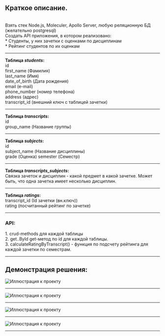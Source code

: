 
<h2>Краткое описание.</h2> <br>
Взять стек Node.js, Moleculer, Apollo Server, любую реляционную БД (желательно postgresql)<br>
Создать API приложения, в котором реализовано:<br>
* Студенты, у них зачетки с оценками по дисциплинам<br>
* Рейтинг студентов по их оценкам<br>
<hr>

<b>Таблица <i>students</i>:</b><br> 
    id<br>
    first_name (Фамилия)<br>
    last_name (Имя)<br>
    date_of_birth (Дата рождения)<br>
    email (e-mail)<br>
    phone_number (номер телефона)<br>
    address (адрес)<br>
    transcript_id (внешний ключ с таблицей зачетки)<br>
<hr>
<b>Таблица <i>transcripts</i>:</b><br> 
    id<br>   
    group_name (Название группы)<br>
<hr>
<b>Таблица <i>subjects</i>:</b> <br> 
    id<br>
    subject_name (Название дисциплины) <br>
    grade (Оценка)
    semester (Семестр) <br>
<hr>
<b>Таблица <i>transcripts_subjects</i>:</b> <br> 
Связка зачеток и дисциплин - какой предмет в какой зачетке. Может быть, что одна зачетка имеет несколько дисциплин. <br>
<hr>
<b>Таблица <i>ratings</i>:</b> <br> 
    transcript_id (Id зачетки (вн.ключ))<br>
    rating (посчитанный рейтинг по зачетке)<br>
<hr>
<h3>API:</h3>
    1. crud-methods для каждой таблицы<br>
    2. get..ById get-метод по id для каждой таблицы.<br>
    3. calculateRatingByTranscript() - функция по подсчету рейтинга для каждой зачетки по семестрам.<br>
<hr>
<h2>Демонстрация решения:</h2>

![Иллюстрация к проекту](https://github.com/deadsxnpai/../raw/master/../file.png)<hr>
![Иллюстрация к проекту](https://github.com/deadsxnpai/../raw/master/../file.png)<hr>
![Иллюстрация к проекту](https://github.com/deadsxnpai/../raw/master/../file.png)<hr>
![Иллюстрация к проекту](https://github.com/deadsxnpai/../raw/master/../file.png)<hr>